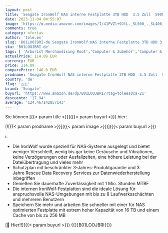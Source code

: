 ```yaml
---
layout: post
title: 'Seagate IronWolf NAS interne Festplatte 3TB HDD  3.5 Zoll  5900 U/Min  CMR  64 MB Cache  SATA 6GB/s  silber  inkl. 3 Jahre Rescue Service  ST3000VN007'
date: 2023-11-04 04:55:07
image: 'https://m.media-amazon.com/images/I/41PVZl+9JtL._SL500_._SL400_.jpg'
comments: true
category: ofertas
author: 'tole.es'
slug: 'B01LOOJBRI-de Seagate IronWolf NAS interne Festplatte 3TB HDD 3.5 Zoll...'
sku: 'B01LOOJBRI-de'
tags: [ 'Arborist Merchandising Root','Computer & Zubehör','Computer & Zubehör: Produkte mit Umwelt-Label','Datenspeicher','Interne Festplatten','Interner Speicher','Self Service','Special Features Stores','a4cbee59-f823-40fe-831a-7de64f655f6f_0','a4cbee59-f823-40fe-831a-7de64f655f6f_1301','seagate','🇩🇪', ]
actualPrice: 114.89 EUR
currency: EUR
price: 114.89
comparePrice: 140.0 EUR
prodname: 'Seagate IronWolf NAS interne Festplatte 3TB HDD  3.5 Zoll  5900 U/Min  CMR  64 MB Cache  SATA 6GB/s  silber  inkl. 3 Jahre Rescue Service  ST3000VN007'
country: 'de'
flag: '🇩🇪'
brand: 'Seagate'
buyurl: 'https://www.amazon.de/dp/B01LOOJBRI/?tag=tolees0ca-21'
descuento: '17.94'
average: '124.467142857143'
---
```


Sie können [{{< param title >}}]({{< param buyurl >}}) hier:

[![{{< param prodname >}}]({{< param image >}})]({{< param buyurl >}})

ℹ️:

- Die IronWolf wurde speziell für NAS-Systeme ausgelegt und bietet weniger Verschleiß, wenig bis gar keine Geräusche und Vibrationen, keine Verzögerungen oder Ausfallzeiten, eine höhere Leistung bei der Dateiübertragung und vieles mehr
- Schutzplan mit beschränkter 3-Jahres-Produktgarantie und 3 Jahre Rescue Data Recovery Services zur Datenwiederherstellung inbegriffen
- Genießen Sie dauerhafte Zuverlässigkeit mit 1 Mio. Stunden MTBF
- Die internen IronWolf-Festplatten sind die ideale Lösung für anspruchsvolle NAS-Umgebungen mit bis zu 8 Laufwerksschächten und mehreren Benutzern
- Speichern Sie mehr und arbeiten Sie schneller mit einer für NAS optimierten Festplatte mit extrem hoher Kapazität von 16 TB und einem Cache von bis zu 256 MB

[🛒 Hier!!]({{< param buyurl >}})
{{<world>}}B01LOOJBRI{{</world>}}
